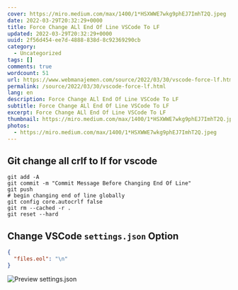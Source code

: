 ```yaml
---
cover: https://miro.medium.com/max/1400/1*HSXWWE7wkg9phEJ7ImhT2Q.jpeg
date: 2022-03-29T20:32:29+0000
title: Force Change ALl End Of Line VSCode To LF
updated: 2022-03-29T20:32:29+0000
uuid: 2f56d454-ee7d-4888-838d-8c92369290cb
category:
  - Uncategorized
tags: []
comments: true
wordcount: 51
url: https://www.webmanajemen.com/source/2022/03/30/vscode-force-lf.html
permalink: /source/2022/03/30/vscode-force-lf.html
lang: en
description: Force Change ALl End Of Line VSCode To LF
subtitle: Force Change ALl End Of Line VSCode To LF
excerpt: Force Change ALl End Of Line VSCode To LF
thumbnail: https://miro.medium.com/max/1400/1*HSXWWE7wkg9phEJ7ImhT2Q.jpeg
photos:
  - https://miro.medium.com/max/1400/1*HSXWWE7wkg9phEJ7ImhT2Q.jpeg
---
```


## Git change all crlf to lf for vscode
```shell
git add -A
git commit -m "Commit Message Before Changing End Of Line"
git push
# begin changing end of line globally
git config core.autocrlf false
git rm --cached -r .
git reset --hard
```

## Change VSCode `settings.json` Option
```json
{
  "files.eol": "\n"
}
```
![Preview settings.json](https://imgs.developpaper.com/imgs/287058866-5bfb8bd1d4851_articlex.png)